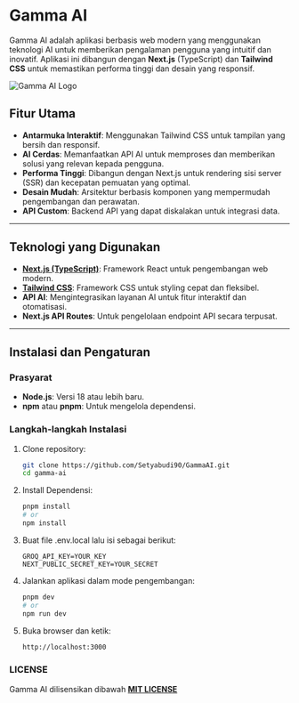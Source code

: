 # Gamma AI

Gamma AI adalah aplikasi berbasis web modern yang menggunakan teknologi AI untuk memberikan pengalaman pengguna yang intuitif dan inovatif. Aplikasi ini dibangun dengan **Next.js** (TypeScript) dan **Tailwind CSS** untuk memastikan performa tinggi dan desain yang responsif.

![Gamma AI Logo](https://gammac.vercel.app/android-chrome-512x512.png)


## Fitur Utama

- **Antarmuka Interaktif**: Menggunakan Tailwind CSS untuk tampilan yang bersih dan responsif.
- **AI Cerdas**: Memanfaatkan API AI untuk memproses dan memberikan solusi yang relevan kepada pengguna.
- **Performa Tinggi**: Dibangun dengan Next.js untuk rendering sisi server (SSR) dan kecepatan pemuatan yang optimal.
- **Desain Mudah**: Arsitektur berbasis komponen yang mempermudah pengembangan dan perawatan.
- **API Custom**: Backend API yang dapat diskalakan untuk integrasi data.

---

## Teknologi yang Digunakan

- **[Next.js (TypeScript)](https://nextjs.org/)**: Framework React untuk pengembangan web modern.
- **[Tailwind CSS](https://tailwindcss.com/)**: Framework CSS untuk styling cepat dan fleksibel.
- **API AI**: Mengintegrasikan layanan AI untuk fitur interaktif dan otomatisasi.
- **Next.js API Routes**: Untuk pengelolaan endpoint API secara terpusat.

---

## Instalasi dan Pengaturan

### Prasyarat
- **Node.js**: Versi 18 atau lebih baru.
- **npm** atau **pnpm**: Untuk mengelola dependensi.

### Langkah-langkah Instalasi

1. Clone repository:
   ```bash
   git clone https://github.com/Setyabudi90/GammaAI.git
   cd gamma-ai

2. Install Dependensi:
   ```bash
   pnpm install
   # or
   npm install

3. Buat file .env.local lalu isi sebagai berikut:
   ```env
   GROQ_API_KEY=YOUR_KEY
   NEXT_PUBLIC_SECRET_KEY=YOUR_SECRET
   
5. Jalankan aplikasi dalam mode pengembangan:
   ```bash
   pnpm dev
   # or
   npm run dev

6. Buka browser dan ketik:
   ```bash
   http://localhost:3000

### LICENSE
Gamma AI dilisensikan dibawah **[MIT LICENSE](https://choosealicense.com/)**
